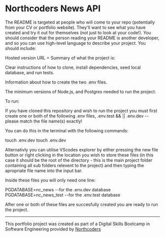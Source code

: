 # Northcoders News API

<!-- prettier-ignore-start -->


The README is targeted at people who will come to your repo (potentially from your CV or portfolio website). They'll want to see what you have created and try it out for themselves (not just to look at your code!). You should consider that the person reading your README is another developer, and so you can use high-level language to describe your project.
You should include:

Hosted version URL = 
Summary of what the project is:

Clear instructions of how to clone, install dependencies, seed local database, and run tests.

Information about how to create the two .env files.

The minimum versions of Node.js, and Postgres needed to run the project.


To run:

If you have cloned this repository and wish to run the project you must first create one or both of the following .env files,
.env.test && || .env.dev --please match the file name(s) exactly!

You can do this in the terminal with the following commands:

touch .env.dev
touch .env.dev

Alternativly you can utilise VScodes explorer by either pressing the new file button or right clicking in the location you wish to store these files (in this case it should be the root of the directory - this is the main project folder containing all sub folders relevent to the project) and then typing the apropriate file name into the input bar.

Inside these files you will only need one line:

PGDATABASE=nc_news       --for the .env.dev database 
PGDATABASE=nc_news_test  --for the .env.test database

After one or both of these files are succesfully created you are ready to run the project.

---
This portfolio project was created as part of a Digital Skills Bootcamp in Software Engineering provided by [Northcoders](https://northcoders.com/)

<!-- prettier-ignore-end -->
